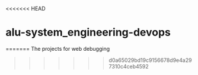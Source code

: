 <<<<<<< HEAD
# alu-system_engineering-devops
=======
The projects for web debugging
>>>>>>> d0a65029bd19c9156678d9e4a297310c4ceb4592

